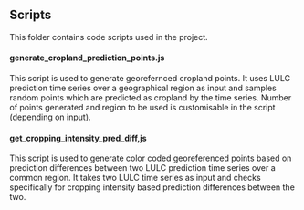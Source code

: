 ## Scripts
This folder contains code scripts used in the project.

#### generate_cropland_prediction_points.js
This script is used to generate georefernced cropland points. It uses LULC prediction time series over a geographical region as input and samples random points which are predicted as cropland by the time series. Number of points generated and region to be used is customisable in the script (depending on input).

#### get_cropping_intensity_pred_diff,js
This script is used to generate color coded georeferenced points based on prediction differences between two LULC prediction time series over a common region. It takes two LULC time series as input and checks specifically for cropping intensity based prediction differences between the two.
